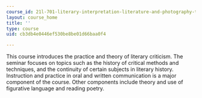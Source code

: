 ```yaml
---
course_id: 21l-701-literary-interpretation-literature-and-photography-the-image-fall-2005
layout: course_home
title: ''
type: course
uid: cb3db4e0446ef530be8be01d66baa0f4

---
```

This course introduces the practice and theory of literary criticism. The seminar focuses on topics such as the history of critical methods and techniques, and the continuity of certain subjects in literary history. Instruction and practice in oral and written communication is a major component of the course. Other components include theory and use of figurative language and reading poetry.
